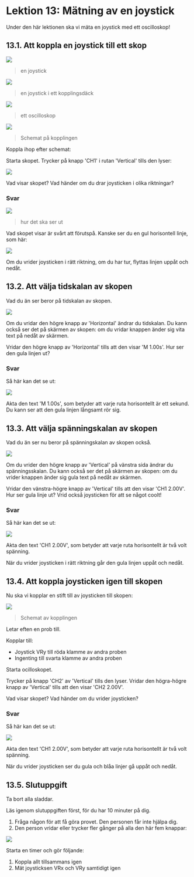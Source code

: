# Lektion 13: Mätning av en joystick

Under den här lektionen ska vi mäta en joystick med ett oscilloskop!

## 13.1. Att koppla en joystick till ett skop

![](maetening_av_en_joystick_verkligheten_isometriskt.jpg)

> en joystick

![](maetening_av_en_joystick_verkligheten_anslutning.jpg)

> en joystick i ett kopplingsdäck

![](maetening_av_en_joystick_scope_verkligheten.jpg)

> ett oscilloskop

![](maetening_av_en_joystick_schema_1.png)

> Schemat på kopplingen

Koppla ihop efter schemat:


Starta skopet. Trycker på knapp 'CH1' i rutan 'Vertical' tills den lyser:

![](maetening_av_en_joystick_ver_skaleringsknapp_1.jpg)

Vad visar skopet? Vad händer om du drar joysticken i olika riktningar?

### Svar

![](maetening_av_en_joystick_verkligheten_1.jpg)

> hur det ska ser ut

Vad skopet visar är svårt att förutspå.
Kanske ser du en gul horisontell linje, som här:

![](maetening_av_en_joystick_bild_2_5v.jpg)

Om du vrider joysticken i rätt riktning, om du har tur, 
flyttas linjen uppåt och nedåt.

## 13.2. Att välja tidskalan av skopen

Vad du än ser beror på tidskalan av skopen.

![](maetening_av_en_joystick_hor_skaleringsknapp.jpg)

Om du vridar den högre knapp av 'Horizontal' ändrar du tidskalan.
Du kann också ser det på skärmen av skopen:
om du vridar knappen änder sig vita text på nedåt av skärmen.

Vridar den högre knapp av 'Horizontal' tills att den visar 'M 1.00s'.
Hur ser den gula linjen ut?

### Svar

Så här kan det se ut:

![](maetening_av_en_joystick_bild.jpg)

Akta den text 'M 1.00s', som betyder att varje ruta horisontellt
är ett sekund. Du kann ser att den gula linjen långsamt rör sig.

## 13.3. Att välja spänningskalan av skopen

Vad du än ser nu beror på spänningskalan av skopen också.

![](maetening_av_en_joystick_ver_skaleringsknapp_1.jpg)

Om du vrider den högre knapp av 'Vertical' på vänstra sida
ändrar du spänningsskalan.
Du kann också ser det på skärmen av skopen:
om du vrider knappen änder sig gula text på nedåt av skärmen.

Vridar den vänstra-högre knapp av 'Vertical' tills att den visar 'CH1 2.00V'.
Hur ser gula linje ut? Vrid också joysticken för att se något coolt!

### Svar

Så här kan det se ut:

![](maetening_av_en_joystick_bild.jpg)

Akta den text 'CH1 2.00V', som betyder att varje ruta horisontellt
är två volt spänning.

När du vrider joysticken i rätt riktning går den gula linjen uppåt och nedåt.

## 13.4. Att koppla joysticken igen till skopen

Nu ska vi kopplar en stift till av joysticken till skopen:

![](maetening_av_en_joystick_schema_2.png)
> Schemat av kopplingen

Letar eften en prob till.

Kopplar till:

- Joystick VRy till röda klamme av andra proben
- Ingenting till svarta klamme av andra proben

Starta ocilloskopet. 

Trycker på knapp 'CH2' av 'Vertical' tills den lyser.
Vridar den högra-högre knapp av 'Vertical' tills att den visar 'CH2 2.00V'.

Vad visar skopet? Vad händer om du vrider joysticken?

### Svar

Så här kan det se ut:

![](maetening_av_en_joystick_bild_2_chs.jpg)

Akta den text 'CH1 2.00V', som betyder att varje ruta horisontellt
är två volt spänning.

När du vrider joysticken ser du gula och blåa linjer gå uppåt och nedåt.

## 13.5. Slutuppgift

Ta bort alla sladdar.

Läs igenom slutuppgiften först, för du har 10 minuter på dig.

1. Fråga någon för att få göra provet. Den personen får inte hjälpa dig.
1. Den person vridar eller trycker fler gånger på alla den här fem knappar:

![](maetening_av_en_joystick_knappar_att_aendra.jpg)

Starta en timer och gör följande:

1. Koppla allt tillsammans igen
1. Mät joysticksen VRx och VRy samtidigt igen

